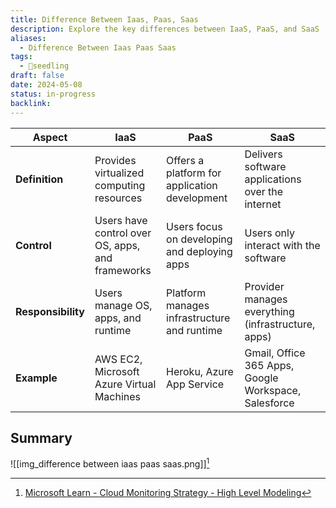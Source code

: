 ```yaml
---
title: Difference Between Iaas, Paas, Saas
description: Explore the key differences between IaaS, PaaS, and SaaS
aliases:
  - Difference Between Iaas Paas Saas
tags:
  - 🌱seedling
draft: false
date: 2024-05-08
status: in-progress
backlink:
---
```


| Aspect             | IaaS                                             | PaaS                                          | SaaS                                                 |
| ------------------ | ------------------------------------------------ | --------------------------------------------- | ---------------------------------------------------- |
| **Definition**     | Provides virtualized computing resources         | Offers a platform for application development | Delivers software applications over the internet     |
| **Control**        | Users have control over OS, apps, and frameworks | Users focus on developing and deploying apps  | Users only interact with the software                |
| **Responsibility** | Users manage OS, apps, and runtime               | Platform manages infrastructure and runtime   | Provider manages everything (infrastructure, apps)   |
| **Example**        | AWS EC2, Microsoft Azure Virtual Machines        | Heroku, Azure App Service                     | Gmail, Office 365 Apps, Google Workspace, Salesforce |

## Summary

![[img_difference between iaas paas saas.png]][^1]

[^1]: [Microsoft Learn - Cloud Monitoring Strategy - High Level Modeling](https://learn.microsoft.com/en-us/azure/cloud-adoption-framework/strategy/monitoring-strategy#high-level-modeling)